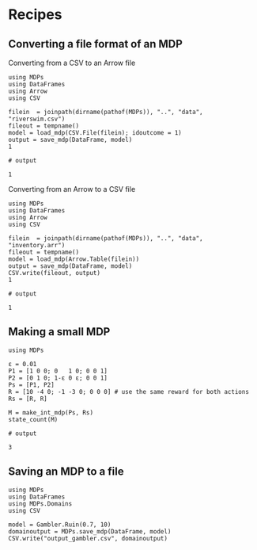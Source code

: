 # Recipes

## Converting a file format of an MDP

Converting from a CSV to an Arrow file
```jldoctest
using MDPs
using DataFrames
using Arrow
using CSV

filein  = joinpath(dirname(pathof(MDPs)), "..", "data", "riverswim.csv")
fileout = tempname() 
model = load_mdp(CSV.File(filein); idoutcome = 1)
output = save_mdp(DataFrame, model)
1

# output

1
```	   

Converting from an Arrow to a CSV file
```jldoctest
using MDPs
using DataFrames
using Arrow
using CSV

filein  = joinpath(dirname(pathof(MDPs)), "..", "data", "inventory.arr")
fileout = tempname()
model = load_mdp(Arrow.Table(filein))
output = save_mdp(DataFrame, model)
CSV.write(fileout, output)
1

# output

1
```

## Making a small MDP

```jldoctest
using MDPs

ε = 0.01
P1 = [1 0 0; 0   1 0; 0 0 1]
P2 = [0 1 0; 1-ε 0 ε; 0 0 1]
Ps = [P1, P2]
R = [10 -4 0; -1 -3 0; 0 0 0] # use the same reward for both actions
Rs = [R, R]

M = make_int_mdp(Ps, Rs)
state_count(M)

# output

3
```


## Saving an MDP to a file

```jldoctest
using MDPs
using DataFrames
using MDPs.Domains
using CSV

model = Gambler.Ruin(0.7, 10)
domainoutput = MDPs.save_mdp(DataFrame, model)
CSV.write("output_gambler.csv", domainoutput)
```
